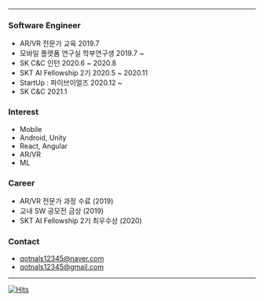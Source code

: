 <!--[![test](https://github-readme-stats.vercel.app/api?username=baesumin)](https://github.com/baesumin)-->
---
### Software Engineer
- AR/VR 전문가 교육 2019.7
- 모바일 플랫폼 연구실 학부연구생 2019.7 ~
- SK C&C 인턴 2020.6 ~ 2020.8
- SKT AI Fellowship 2기 2020.5 ~ 2020.11
- StartUp : 파이브이얼즈 2020.12 ~
- SK C&C 2021.1


### Interest
- Mobile
- Android, Unity
- React, Angular
- AR/VR
- ML


### Career
- AR/VR 전문가 과정 수료 (2019)
- 교내 SW 공모전 금상 (2019)
- SKT AI Fellowship 2기 최우수상 (2020)


### Contact
- qotnals12345@naver.com
- qotnals12345@gmail.com



---

[![Hits](https://hits.seeyoufarm.com/api/count/incr/badge.svg?url=https://github.com/baesumin)](https://hits.seeyoufarm.com)
